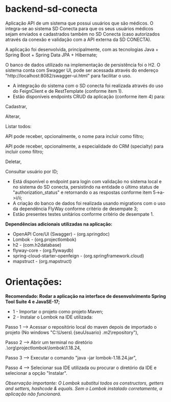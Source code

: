 # backend-sd-conecta

Aplicação API de um sistema que possui usuários que são médicos. O integra-se ao sistema SD Conecta para que os seus usuários médicos sejam enviados e cadastrados também no SD Conecta (caso autorizados através da conexão e validação com a API externa da SD CONECTA).

A aplicação foi desenvolvida, principalmente, com as tecnologias Java + Spring Boot + Spring Data JPA + Hibernate;

O banco de dados utilizado na implementação de persistência foi o H2.
O sistema conta com Swagger UI, pode ser acessada através do endereço "http://localhost:8082/swagger-ui.html" para facilitar o uso.

- A integração do sistema com o SD conecta foi realizada através do uso do FeignClient e de RestTemplate (conforme item 1).
- Estão disponíveis endpoints CRUD da aplicação (conforme item 4) para:  

Cadastrar,  

Alterar,  

Listar todos:  

API pode receber, opcionalmente, o nome para incluir como filtro;  

API pode receber, opcionalmente, a especialidade do CRM (specialty) para incluir como filtro;  

Deletar,  

Consultar usuário por ID;  

- Está disponível o endpoint para login com validação no sistema local e no sistema do SD conecta, persistindo na entidade o último status de "authorization_status" e retornando o as respostas conforme item 5->a->i/ii;  
- A criação do banco de dados foi realizada usando migrations com o uso da dependência FlyWay conforme critério de desempate 3;  
- Estão presentes testes unitários conforme critério de desempate 1.

**Dependências adicionais utilizadas na aplicação:**  

* OpenAPI Core/UI (Swagger) - (org.springdoc)
* Lombok - (org.projectlombok)
* h2 - (com.h2database)
* flyway-core  - (org.flywaydb)
* spring-cloud-starter-openfeign - (org.springframework.cloud)
* mapstruct - (org.mapstruct)

# Orientações:

**Recomendado: Rodar a aplicação na interface de desenvolvimento Spring Tool Suíte 4 e JavaSE-17;**  

- 1 - Importar o projeto como projeto Maven;
- 2 - Instalar o Lombok na IDE utilizada:  

Passo 1 --> Acessar o repositório local do maven depois de importado o projeto (No windows "C:\Users\ {seuUsuario} \.m2\repository"),  

Passo 2 --> Abrir um terminal no diretório .\org\projectlombok\lombok\1.18.24,  

Passo 3 --> Executar o comando "java -jar lombok-1.18.24.jar",  

Passo 4 --> Selecionar sua IDE utilizada ou procurar o diretório da IDE e selecionar a opção "Instalar".  

*Observação importante: O Lombok substitui todos os constructors, getters and setters, hashcode & equals. Sem o Lombok instalado corretamente, a aplicação não funcionará.*
